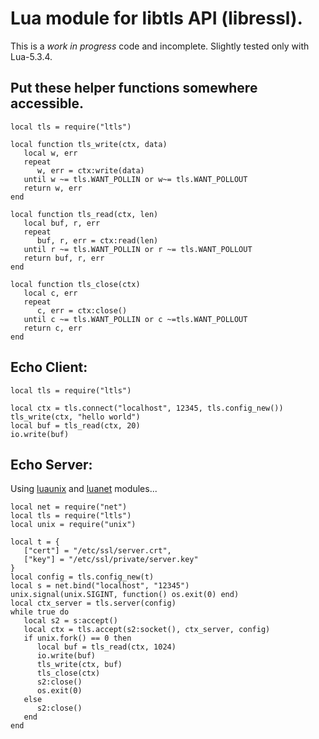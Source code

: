 # Lua module for libtls API (libressl).

This is a *work in progress* code and incomplete.
Slightly tested only with Lua-5.3.4.

## Put these helper functions somewhere accessible.
	local tls = require("ltls")

	local function tls_write(ctx, data)
	   local w, err
	   repeat
	      w, err = ctx:write(data)
	   until w ~= tls.WANT_POLLIN or w~= tls.WANT_POLLOUT
	   return w, err
	end

	local function tls_read(ctx, len)
	   local buf, r, err
	   repeat
	      buf, r, err = ctx:read(len)
	   until r ~= tls.WANT_POLLIN or r ~= tls.WANT_POLLOUT
	   return buf, r, err
	end

	local function tls_close(ctx)
	   local c, err
	   repeat
	      c, err = ctx:close()
	   until c ~= tls.WANT_POLLIN or c ~=tls.WANT_POLLOUT
	   return c, err
	end

## Echo Client:
	local tls = require("ltls")

	local ctx = tls.connect("localhost", 12345, tls.config_new())
	tls_write(ctx, "hello world")
	local buf = tls_read(ctx, 20)
	io.write(buf)

## Echo Server:
Using [luaunix](https://github.com/arcapos/luaunix) and
[luanet](https://github.com/arcapos/luanet) modules...

	local net = require("net")
	local tls = require("ltls")
	local unix = require("unix")

	local t = {
	   ["cert"] = "/etc/ssl/server.crt",
	   ["key"] = "/etc/ssl/private/server.key"
	}
	local config = tls.config_new(t)
	local s = net.bind("localhost", "12345")
	unix.signal(unix.SIGINT, function() os.exit(0) end)
	local ctx_server = tls.server(config)
	while true do
	   local s2 = s:accept()
	   local ctx = tls.accept(s2:socket(), ctx_server, config)
	   if unix.fork() == 0 then
	      local buf = tls_read(ctx, 1024)
	      io.write(buf)
	      tls_write(ctx, buf)
	      tls_close(ctx)
	      s2:close()
	      os.exit(0)
	   else
	      s2:close()
	   end
	end
